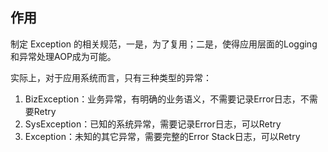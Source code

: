 ## 作用

制定 Exception 的相关规范，一是，为了复用；二是，使得应用层面的Logging和异常处理AOP成为可能。

实际上，对于应用系统而言，只有三种类型的异常：

1. BizException：业务异常，有明确的业务语义，不需要记录Error日志，不需要Retry
2. SysException：已知的系统异常，需要记录Error日志，可以Retry
3. Exception：未知的其它异常，需要完整的Error Stack日志，可以Retry


